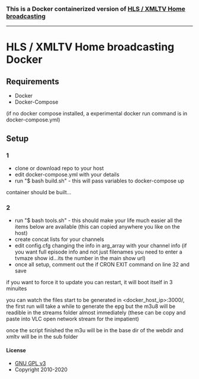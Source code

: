 ### This is a Docker containerized version of [HLS / XMLTV Home broadcasting](https://github.com/deanochips/HLS-XMLTV---Home-Broadcasting) 
------------------------------------------------------------------------------------------------------------------
# HLS / XMLTV Home broadcasting Docker

## Requirements

* Docker
* Docker-Compose 

(if no docker compose installed, a experimental docker run command is in docker-compose.yml)

## Setup

### 1 
* clone or download repo to your host
* edit docker-compose.yml with your details
* run "$ bash build.sh" - this will pass variables to docker-compose up

container should be built...


### 2
* run "$ bash tools.sh" - this should make your life much easier all the items below are available (this can copied anywhere you like on the host)
* create concat lists for your channels
* edit config.cfg changing the info in arg_array with your channel info (if you want full episode info and not just filenames you need to enter a tvmaze show id...its the number in the main show url)
* once all setup, comment out the if CRON EXIT command on line 32 and save

if you want to force it to update you can restart, it will boot itself in 3 minuites

you can watch the files start to be generated in <docker_host_ip>:3000/, the first run will take a while to generate the epg but the m3u8 will be readible in the streams folder almost immediately (these can be copy and paste into VLC open network stream for the impatient) 

once the script finished the m3u will be in the base dir of the webdir and xmltv will be in the sub folder

#### License


* [GNU GPL v3](http://www.gnu.org/licenses/gpl.html)
* Copyright 2010-2020
